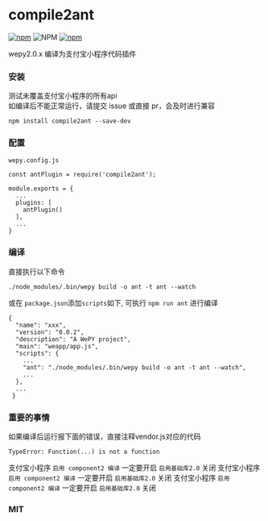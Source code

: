 # compile2ant
[![npm](https://img.shields.io/npm/v/compile2ant)](https://www.npmjs.com/package/compile2ant)
![NPM](https://img.shields.io/npm/l/compile2ant)
[![npm](https://img.shields.io/npm/dy/compile2ant)](https://www.npmjs.com/package/compile2ant)

wepy2.0.x 编译为支付宝小程序代码插件

### 安装

测试未覆盖支付宝小程序的所有api  
如编译后不能正常运行，请提交 issue 或直接 pr，会及时进行兼容

```
npm install compile2ant --save-dev
```

### 配置

`wepy.config.js`
```
const antPlugin = require('compile2ant');

module.exports = {
  ...
  plugins: [
    antPlugin()
  ],
  ...
}

```

### 编译

直接执行以下命令
```
./node_modules/.bin/wepy build -o ant -t ant --watch
```
或在 `package.json`添加`scripts`如下, 可执行 `npm run ant` 进行编译
```
{
  "name": "xxx",
  "version": "0.0.2",
  "description": "A WePY project",
  "main": "weapp/app.js",
  "scripts": {
    ...
    "ant": "./node_modules/.bin/wepy build -o ant -t ant --watch",
    ...
  },
  ...
 }
```
### 重要的事情

如果编译后运行报下面的错误，直接注释vendor.js对应的代码
```
TypeError: Function(...) is not a function
```

支付宝小程序 `启用 component2 编译` 一定要开启 `启用基础库2.0` 关闭 
支付宝小程序 `启用 component2 编译` 一定要开启 `启用基础库2.0` 关闭 
支付宝小程序 `启用 component2 编译` 一定要开启 `启用基础库2.0` 关闭 
### MIT
